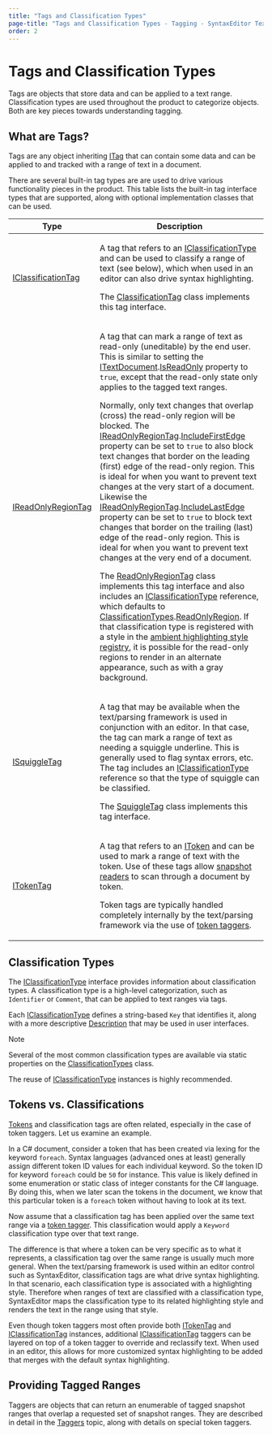 ```yaml
---
title: "Tags and Classification Types"
page-title: "Tags and Classification Types - Tagging - SyntaxEditor Text/Parsing Framework"
order: 2
---
```

# Tags and Classification Types

Tags are objects that store data and can be applied to a text range.  Classification types are used throughout the product to categorize objects.  Both are key pieces towards understanding tagging.

## What are Tags?

Tags are any object inheriting [ITag](xref:ActiproSoftware.Text.Tagging.ITag) that can contain some data and can be applied to and tracked with a range of text in a document.

There are several built-in tag types are are used to drive various functionality pieces in the product.  This table lists the built-in tag interface types that are supported, along with optional implementation classes that can be used.

<table>
<thead>

<tr>
<th>Type</th>
<th>Description</th>
</tr>


</thead>
<tbody>

<tr>
<td>

[IClassificationTag](xref:ActiproSoftware.Text.Tagging.IClassificationTag)

</td>
<td>

A tag that refers to an [IClassificationType](xref:ActiproSoftware.Text.IClassificationType) and can be used to classify a range of text (see below), which when used in an editor can also drive syntax highlighting.

The [ClassificationTag](xref:ActiproSoftware.Text.Tagging.Implementation.ClassificationTag) class implements this tag interface.

</td>
</tr>

<tr>
<td>

[IReadOnlyRegionTag](xref:ActiproSoftware.Text.Tagging.IReadOnlyRegionTag)

</td>
<td>

A tag that can mark a range of text as read-only (uneditable) by the end user.  This is similar to setting the [ITextDocument](xref:ActiproSoftware.Text.ITextDocument).[IsReadOnly](xref:ActiproSoftware.Text.ITextDocument.IsReadOnly) property to `true`, except that the read-only state only applies to the tagged text ranges.

Normally, only text changes that overlap (cross) the read-only region will be blocked.  The [IReadOnlyRegionTag](xref:ActiproSoftware.Text.Tagging.IReadOnlyRegionTag).[IncludeFirstEdge](xref:ActiproSoftware.Text.Tagging.IReadOnlyRegionTag.IncludeFirstEdge) property can be set to `true` to also block text changes that border on the leading (first) edge of the read-only region.  This is ideal for when you want to prevent text changes at the very start of a document.  Likewise the [IReadOnlyRegionTag](xref:ActiproSoftware.Text.Tagging.IReadOnlyRegionTag).[IncludeLastEdge](xref:ActiproSoftware.Text.Tagging.IReadOnlyRegionTag.IncludeLastEdge) property can be set to `true` to block text changes that border on the trailing (last) edge of the read-only region.  This is ideal for when you want to prevent text changes at the very end of a document.

The [ReadOnlyRegionTag](xref:ActiproSoftware.Text.Tagging.Implementation.ReadOnlyRegionTag) class implements this tag interface and also includes an [IClassificationType](xref:ActiproSoftware.Text.IClassificationType) reference, which defaults to [ClassificationTypes](xref:ActiproSoftware.Text.ClassificationTypes).[ReadOnlyRegion](xref:ActiproSoftware.Text.ClassificationTypes.ReadOnlyRegion).  If that classification type is registered with a style in the [ambient highlighting style registry](../../user-interface/styles/highlighting-style-registries.md), it is possible for the read-only regions to render in an alternate appearance, such as with a gray background.

</td>
</tr>

<tr>
<td>

[ISquiggleTag](xref:ActiproSoftware.Text.Tagging.ISquiggleTag)

</td>
<td>

A tag that may be available when the text/parsing framework is used in conjunction with an editor.  In that case, the tag can mark a range of text as needing a squiggle underline.  This is generally used to flag syntax errors, etc.  The tag includes an [IClassificationType](xref:ActiproSoftware.Text.IClassificationType) reference so that the type of squiggle can be classified.

The [SquiggleTag](xref:ActiproSoftware.Text.Tagging.Implementation.SquiggleTag) class implements this tag interface.

</td>
</tr>

<tr>
<td>

[ITokenTag](xref:ActiproSoftware.Text.Tagging.ITokenTag)

</td>
<td>

A tag that refers to an [IToken](xref:ActiproSoftware.Text.Lexing.IToken) and can be used to mark a range of text with the token.  Use of these tags allow [snapshot readers](../core-text/scanning-text.md) to scan through a document by token.

Token tags are typically handled completely internally by the text/parsing framework via the use of [token taggers](taggers.md).

</td>
</tr>

</tbody>
</table>

## Classification Types

The [IClassificationType](xref:ActiproSoftware.Text.IClassificationType) interface provides information about classification types.  A classification type is a high-level categorization, such as `Identifier` or `Comment`, that can be applied to text ranges via tags.

Each [IClassificationType](xref:ActiproSoftware.Text.IClassificationType) defines a string-based `Key` that identifies it, along with a more descriptive [Description](xref:ActiproSoftware.Text.IClassificationType.Description) that may be used in user interfaces.

> [!NOTE]
> Several of the most common classification types are available via static properties on the [ClassificationTypes](xref:ActiproSoftware.Text.ClassificationTypes) class.

The reuse of [IClassificationType](xref:ActiproSoftware.Text.IClassificationType) instances is highly recommended.

## Tokens vs. Classifications

[Tokens](../lexing/tokens.md) and classification tags are often related, especially in the case of token taggers.  Let us examine an example.

In a C# document, consider a token that has been created via lexing for the keyword `foreach`.  Syntax languages (advanced ones at least) generally assign different token ID values for each individual keyword.  So the token ID for keyword `foreach` could be `50` for instance.  This value is likely defined in some enumeration or static class of integer constants for the C# language.  By doing this, when we later scan the tokens in the document, we know that this particular token is a `foreach` token without having to look at its text.

Now assume that a classification tag has been applied over the same text range via a [token tagger](taggers.md).  This classification would apply a `Keyword` classification type over that text range.

The difference is that where a token can be very specific as to what it represents, a classification tag over the same range is usually much more general.  When the text/parsing framework is used within an editor control such as SyntaxEditor, classification tags are what drive syntax highlighting.  In that scenario, each classification type is associated with a highlighting style.  Therefore when ranges of text are classified with a classification type, SyntaxEditor maps the classification type to its related highlighting style and renders the text in the range using that style.

Even though token taggers most often provide both [ITokenTag](xref:ActiproSoftware.Text.Tagging.ITokenTag) and [IClassificationTag](xref:ActiproSoftware.Text.Tagging.IClassificationTag) instances, additional [IClassificationTag](xref:ActiproSoftware.Text.Tagging.IClassificationTag) taggers can be layered on top of a token tagger to override and reclassify text.  When used in an editor, this allows for more customized syntax highlighting to be added that merges with the default syntax highlighting.

## Providing Tagged Ranges

Taggers are objects that can return an enumerable of tagged snapshot ranges that overlap a requested set of snapshot ranges.  They are described in detail in the [Taggers](taggers.md) topic, along with details on special token taggers.
